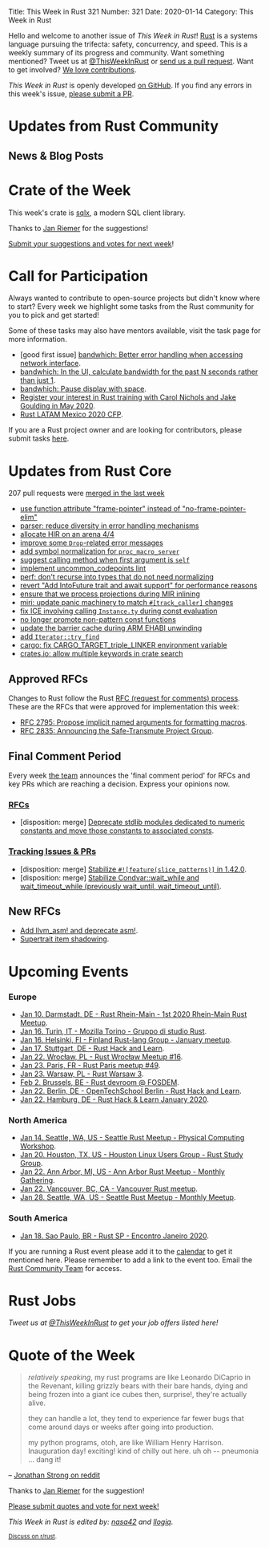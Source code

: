 Title: This Week in Rust 321
Number: 321
Date: 2020-01-14
Category: This Week in Rust

Hello and welcome to another issue of *This Week in Rust*!
[Rust](http://rust-lang.org) is a systems language pursuing the trifecta: safety, concurrency, and speed.
This is a weekly summary of its progress and community.
Want something mentioned? Tweet us at [@ThisWeekInRust](https://twitter.com/ThisWeekInRust) or [send us a pull request](https://github.com/cmr/this-week-in-rust).
Want to get involved? [We love contributions](https://github.com/rust-lang/rust/blob/master/CONTRIBUTING.md).

*This Week in Rust* is openly developed [on GitHub](https://github.com/cmr/this-week-in-rust).
If you find any errors in this week's issue, [please submit a PR](https://github.com/cmr/this-week-in-rust/pulls).

# Updates from Rust Community

## News & Blog Posts

# Crate of the Week

This week's crate is [sqlx](https://crates.io/crates/sqlx), a modern SQL client library.

Thanks to [Jan Riemer](https://users.rust-lang.org/t/crate-of-the-week/2704/698) for the suggestions!

[Submit your suggestions and votes for next week][submit_crate]!

[submit_crate]: https://users.rust-lang.org/t/crate-of-the-week/2704

# Call for Participation

Always wanted to contribute to open-source projects but didn't know where to start?
Every week we highlight some tasks from the Rust community for you to pick and get started!

Some of these tasks may also have mentors available, visit the task page for more information.

* [good first issue] [bandwhich: Better error handling when accessing network interface](https://github.com/imsnif/bandwhich/issues/73).
* [bandwhich: In the UI, calculate bandwidth for the past N seconds rather than just 1](https://github.com/imsnif/bandwhich/issues/14).
* [bandwhich: Pause display with space](https://github.com/imsnif/bandwhich/issues/74).
* [Register your interest in Rust training with Carol Nichols and Jake Goulding in May 2020](https://docs.google.com/forms/d/e/1FAIpQLSdIJy7JbftA27qJlxEgR9Q5o1MB3kXqnH3bthTJbg7KS-P0YQ/viewform).
* [Rust LATAM Mexico 2020 CFP](https://cfp.rustlatam.org/events/rust-latam-mexico-2020).

If you are a Rust project owner and are looking for contributors, please submit tasks [here][guidelines].

[guidelines]: https://users.rust-lang.org/t/twir-call-for-participation/4821

# Updates from Rust Core

207 pull requests were [merged in the last week][merged]

[merged]: https://github.com/search?q=is%3Apr+org%3Arust-lang+is%3Amerged+merged%3A2019-12-30..2019-01-06

* [use function attribute "frame-pointer" instead of "no-frame-pointer-elim"](https://github.com/rust-lang/rust/pull/67748)
* [parser: reduce diversity in error handling mechanisms](https://github.com/rust-lang/rust/pull/67744)
* [allocate HIR on an arena 4/4](https://github.com/rust-lang/rust/pull/67032)
* [improve some `Drop`-related error messages](https://github.com/rust-lang/rust/pull/67823)
* [add symbol normalization for `proc_macro_server`](https://github.com/rust-lang/rust/pull/67702)
* [suggest calling method when first argument is `self`](https://github.com/rust-lang/rust/pull/66913)
* [implement uncommon_codepoints lint](https://github.com/rust-lang/rust/pull/67810)
* [perf: don't recurse into types that do not need normalizing](https://github.com/rust-lang/rust/pull/67808)
* [revert "Add IntoFuture trait and await support" for performance reasons](https://github.com/rust-lang/rust/pull/67768)
* [ensure that we process projections during MIR inlining](https://github.com/rust-lang/rust/pull/67796)
* [miri: update panic machinery to match `#[track_caller]` changes](https://github.com/rust-lang/miri/pull/1137)
* [fix ICE involving calling `Instance.ty` during const evaluation](https://github.com/rust-lang/rust/pull/67800)
* [no longer promote non-pattern const functions](https://github.com/rust-lang/rust/pull/67531)
* [update the barrier cache during ARM EHABI unwinding](https://github.com/rust-lang/rust/pull/67779)
* [add `Iterator::try_find`](https://github.com/rust-lang/rust/pull/63177)
* [cargo: fix CARGO_TARGET_triple_LINKER environment variable](https://github.com/rust-lang/cargo/pull/7763)
* [crates.io: allow multiple keywords in crate search](https://github.com/rust-lang/crates.io/pull/1543)

## Approved RFCs

Changes to Rust follow the Rust [RFC (request for comments)
process](https://github.com/rust-lang/rfcs#rust-rfcs). These
are the RFCs that were approved for implementation this week:

* [RFC 2795: Propose implicit named arguments for formatting macros](https://github.com/rust-lang/rfcs/pull/2795).
* [RFC 2835: Announcing the Safe-Transmute Project Group](https://github.com/rust-lang/rfcs/pull/2835).

## Final Comment Period

Every week [the team](https://www.rust-lang.org/team.html) announces the
'final comment period' for RFCs and key PRs which are reaching a
decision. Express your opinions now.

### [RFCs](https://github.com/rust-lang/rfcs/labels/final-comment-period)

* [disposition: merge] [Deprecate stdlib modules dedicated to numeric constants and move those constants to associated consts](https://github.com/rust-lang/rfcs/pull/2700).

### [Tracking Issues & PRs](https://github.com/rust-lang/rust/labels/final-comment-period)

* [disposition: merge] [Stabilize `#![feature(slice_patterns)]` in 1.42.0](https://github.com/rust-lang/rust/pull/67712).
* [disposition: merge] [Stabilize Condvar::wait_while and wait_timeout_while (previously wait_until, wait_timeout_until)](https://github.com/rust-lang/rust/pull/67076).

## New RFCs

* [Add llvm_asm! and deprecate asm!](https://github.com/rust-lang/rfcs/pull/2843).
* [Supertrait item shadowing](https://github.com/rust-lang/rfcs/pull/2845).

# Upcoming Events

### Europe

* [Jan 10. Darmstadt, DE - Rust Rhein-Main - 1st 2020 Rhein-Main Rust Meetup](https://www.meetup.com/Rust-Rhein-Main/events/267158461/).
* [Jan 16. Turin, IT - Mozilla Torino - Gruppo di studio Rust](https://www.meetup.com/Mozilla-Torino/events/267292439).
* [Jan 16. Helsinki, FI - Finland Rust-lang Group - January meetup](https://www.meetup.com/Finland-Rust-Meetup/events/267607507/).
* [Jan 17. Stuttgart, DE - Rust Hack and Learn](https://www.meetup.com/de-DE/Rust-Community-Stuttgart/events/267764516).
* [Jan 22. Wrocław, PL - Rust Wrocław Meetup #16](https://www.meetup.com/Rust-Wroclaw/events/267514337/).
* [Jan 23. Paris, FR - Rust Paris meetup #49](https://www.meetup.com/Rust-Paris/events/267250053/).
* [Jan 23. Warsaw, PL - Rust Warsaw 3](https://www.meetup.com/Rust-Warsaw/events/267525144/).
* [Feb  2. Brussels, BE - Rust devroom @ FOSDEM](https://fosdem.org/2020/schedule/track/rust/).
* [Jan 22. Berlin, DE - OpenTechSchool Berlin - Rust Hack and Learn](https://www.meetup.com/opentechschool-berlin/events/nxdpgrybccbdc/).
* [Jan 22. Hamburg, DE - Rust Hack & Learn January 2020](https://www.meetup.com/Rust-Meetup-Hamburg/events/267692684/).


### North America

* [Jan 14. Seattle, WA, US - Seattle Rust Meetup - Physical Computing Workshop](https://www.meetup.com/Seattle-Rust-Meetup/events/267538087/).
* [Jan 20. Houston, TX, US - Houston Linux Users Group - Rust Study Group](https://www.facebook.com/events/469382520642102).
* [Jan 22. Ann Arbor, MI, US - Ann Arbor Rust Meetup - Monthly Gathering](https://www.meetup.com/Ann-Arbor-Rust-Meetup/events/zdfscrybccbdc/).
* [Jan 22. Vancouver, BC, CA - Vancouver Rust meetup](https://www.meetup.com/Vancouver-Rust/events/qgvxlrybccbdc/).
* [Jan 28. Seattle, WA, US - Seattle Rust Meetup - Monthly Meetup](https://www.meetup.com/Seattle-Rust-Meetup/events/prbtdrybccbsb/).

### South America

* [Jan 18. Sao Paulo, BR - Rust SP - Encontro Janeiro 2020](https://www.meetup.com/Rust-Sao-Paulo-Meetup/events/266858154/).

If you are running a Rust event please add it to the [calendar] to get
it mentioned here. Please remember to add a link to the event too.
Email the [Rust Community Team][community] for access.

[calendar]: https://www.google.com/calendar/embed?src=apd9vmbc22egenmtu5l6c5jbfc%40group.calendar.google.com
[community]: mailto:community-team@rust-lang.org

# Rust Jobs

*Tweet us at [@ThisWeekInRust](https://twitter.com/ThisWeekInRust) to get your job offers listed here!*

# Quote of the Week

> *relatively speaking*, my rust programs are like Leonardo DiCaprio in the Revenant, killing grizzly bears with their bare hands, dying and being frozen into a giant ice cubes then, surprise!, they're actually alive.
>
> they can handle a lot, they tend to experience far fewer bugs that come around days or weeks after going into production.
>
> my python programs, otoh, are like William Henry Harrison. Inauguration day! exciting! kind of chilly out here. uh oh -- pneumonia ... dang it!

– [Jonathan Strong on reddit](https://www.reddit.com/r/rust/comments/ehup6r/reddit_on_rust/fcma8y2/,,,)

Thanks to [Jan Riemer](https://users.rust-lang.org/t/twir-quote-of-the-week/328/769) for the suggestion!

[Please submit quotes and vote for next week!](https://users.rust-lang.org/t/twir-quote-of-the-week/328)

*This Week in Rust is edited by: [nasa42](https://github.com/nasa42) and [llogiq](https://github.com/llogiq).*

<small>[Discuss on r/rust]().</small>

